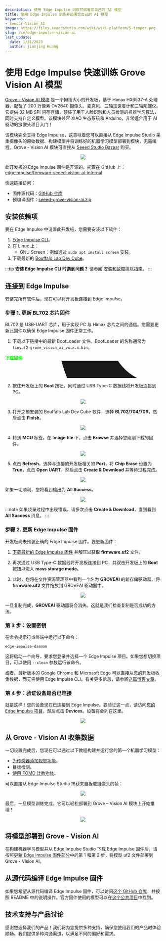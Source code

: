 ```yaml
---
description: 使用 Edge Impulse 训练并部署您自己的 AI 模型
title: 使用 Edge Impulse 训练并部署您自己的 AI 模型
keywords:
- Sensor Vision_AI
image: https://files.seeedstudio.com/wiki/wiki-platform/S-tempor.png
slug: /cn/edge-impulse-vision-ai
last_update:
  date: 1/31/2023
  author: jianjing Huang
---
```



# 使用 Edge Impulse 快速训练 Grove Vision AI 模型

[Grove - Vision AI 模块](https://wiki.seeedstudio.com/cn/Grove-Vision-AI-Module) 是一个拇指大小的开发板，基于 Himax HX6537-A 处理器，配备了 200 万像素 OV2640 摄像头、麦克风、三轴加速度计和三轴陀螺仪。它提供 32 MB SPI 闪存存储，预装了用于人脸识别和人员检测的机器学习算法，同时支持自定义模型。该模块兼容 XIAO 生态系统和 Arduino，非常适合用于 AI 驱动的摄像头项目入门！

该模块完全支持 Edge Impulse，这意味着您可以直接从 Edge Impulse Studio 采集摄像头的原始数据、构建模型并将训练好的机器学习模型部署到模块，无需编程。Grove - Vision AI 模块可直接从 [Seeed Studio Bazaar](https://www.seeedstudio.com/Grove-Vision-AI-Module-p-5457.html) 购买。

<div align="center"><img width ={400} src="https://files.seeedstudio.com/wiki/edge-impulse-visionai/1.jpg"/></div>

此开发板的 Edge Impulse 固件是开源的，托管在 GitHub 上：[edgeimpulse/firmware-seeed-vision-ai-internal](https://github.com/edgeimpulse/firmware-seeed-vision-ai-internal/tree/edge-impulse-firmware)

快速链接访问：

- 固件源代码：[GitHub 仓库](https://github.com/edgeimpulse/firmware-seeed-grove-vision-ai)
- 预编译固件：[seeed-grove-vision-ai.zip](https://cdn.edgeimpulse.com/firmware/seeed-grove-vision-ai.zip)

## 安装依赖项

要在 Edge Impulse 中设置此开发板，您需要安装以下软件：

1. [Edge Impulse CLI](https://docs.edgeimpulse.com/docs/edge-impulse-cli/cli-installation)。
2. 在 Linux 上：
   - GNU Screen：例如通过 `sudo apt install screen` 安装。
3. 下载最新的 [Bouffalo Lab Dev Cube](https://dev.bouffalolab.com/download)。

:::tip
**安装 Edge Impulse CLI 时遇到问题？**
请参阅 [安装和故障排除指南](https://docs.edgeimpulse.com/docs/edge-impulse-cli/cli-installation)。
:::

## 连接到 Edge Impulse

安装完所有软件后，现在可以将开发板连接到 Edge Impulse。

### 步骤 1. 更新 BL702 芯片固件

BL702 是 USB-UART 芯片，用于实现 PC 与 Himax 芯片之间的通信。您需要更新此固件以确保 Edge Impulse 固件正常工作。

1. 下载以下链接中的最新 BootLoader 文件。BootLoader 的名称通常为 `tinyuf2-grove_vision_ai_vx.x.x.bin`。

<div class="github_container" style={{textAlign: 'center'}}>
    <a class="github_item" href="https://github.com/Seeed-Studio/Seeed_Arduino_GroveAI/releases">
    <strong><span><font color={'FFFFFF'} size={"4"}> 下载固件</font></span></strong> <svg aria-hidden="true" focusable="false" role="img" className="mr-2" viewBox="-3 10 9 1" width={16} height={16} fill="currentColor" style={{textAlign: 'center', display: 'inline-block', userSelect: 'none', verticalAlign: 'text-bottom', overflow: 'visible'}}><path d="M8 0c4.42 0 8 3.58 8 8a8.013 8.013 0 0 1-5.45 7.59c-.4.08-.55-.17-.55-.38 0-.27.01-1.13.01-2.2 0-.75-.25-1.23-.54-1.48 1.78-.2 3.65-.88 3.65-3.95 0-.88-.31-1.59-.82-2.15.08-.2.36-1.02-.08-2.12 0 0-.67-.22-2.2.82-.64-.18-1.32-.27-2-.27-.68 0-1.36.09-2 .27-1.53-1.03-2.2-.82-2.2-.82-.44 1.1-.16 1.92-.08 2.12-.51.56-.82 1.28-.82 2.15 0 3.06 1.86 3.75 3.64 3.95-.23.2-.44.55-.51 1.07-.46.21-1.61.55-2.33-.66-.15-.24-.6-.83-1.23-.82-.67.01-.27.38.01.53.34.19.73.9.82 1.13.16.45.68 1.31 2.69.94 0 .67.01 1.3.01 1.49 0 .21-.15.45-.55.38A7.995 7.995 0 0 1 0 8c0-4.42 3.58-8 8-8Z" /></svg>
    </a>
</div>

2. 按住开发板上的 **Boot** 按钮，同时通过 USB Type-C 数据线将开发板连接到 PC。

<div align="center"><img width={600} src="https://files.seeedstudio.com/wiki/edge-impulse-visionai/2.jpg" /></div>

3. 打开之前安装的 Bouffalo Lab Dev Cube 软件，选择 **BL702/704/706**，然后点击 **Finish**。

<div align="center"><img width={300} src="https://files.seeedstudio.com/wiki/edge-impulse-visionai/3.png" /></div>

4. 转到 **MCU** 标签。在 **Image file** 下，点击 **Browse** 并选择您刚刚下载的固件。

<div align="center"><img width={700} src="https://files.seeedstudio.com/wiki/edge-impulse-visionai/4.png" /></div>

5. 点击 **Refresh**，选择与连接的开发板相关的 **Port**，将 **Chip Erase** 设置为 **True**，点击 **Open UART**，然后点击 **Create & Download** 并等待过程完成。

<div align="center"><img width ={200} src="https://files.seeedstudio.com/wiki/edge-impulse-visionai/5.png"/></div>

如果一切顺利，您将看到输出为 **All Success**。

<div align="center"><img width ={700} src="https://files.seeedstudio.com/wiki/edge-impulse-visionai/6.png"/></div>

:::note
如果烧录过程中出现错误，请多次点击 **Create & Download**，直到看到 **All Success** 消息。
:::

### 步骤 2. 更新 Edge Impulse 固件

开发板尚未预装正确的 Edge Impulse 固件。要更新固件：

1. [下载最新的 Edge Impulse 固件](https://cdn.edgeimpulse.com/firmware/seeed-grove-vision-ai.zip) 并解压以获取 **firmware.uf2** 文件。

2. 再次通过 USB Type-C 数据线将开发板连接到 PC，并双击开发板上的 **Boot** 按钮以进入 **mass storage mode**。

3. 此时，您将在文件资源管理器中看到一个名为 **GROVEAI** 的新存储驱动器。将 **firmware.uf2** 文件拖放到 GROVEAI 驱动器中。

<div align="center"><img width ={200} src="https://files.seeedstudio.com/wiki/edge-impulse-visionai/7.jpg"/></div>

一旦复制完成，**GROVEAI** 驱动器将会消失。这就是我们检查复制是否成功的方法。

### 第 3 步：设置密钥

在命令提示符或终端中运行以下命令：

```
edge-impulse-daemon
```

这将启动一个向导，要求您登录并选择一个 Edge Impulse 项目。如果您想切换项目，可以使用 `--clean` 参数运行该命令。

或者，最新版本的 Google Chrome 和 Microsoft Edge 可以直接从您的开发板收集数据，而无需使用 Edge Impulse CLI。有关更多信息，请参阅[这篇博客文章](https://www.edgeimpulse.com/blog/collect-sensor-data-straight-from-your-web-browser)。

### 第 4 步：验证设备是否已连接

就是这样！您的设备现在已连接到 Edge Impulse。要验证这一点，请访问[您的 Edge Impulse 项目](https://studio.edgeimpulse.com/studio/select-project?autoredirect=1)，然后点击 **Devices**。设备将会列在这里。

<div align="center"><img width ={700} src="https://files.seeedstudio.com/wiki/edge-impulse-visionai/8.png"/></div>

## 从 Grove - Vision AI 收集数据

一切设置完成后，您现在可以通过以下教程构建并运行您的第一个机器学习模型：

- [为传感器添加视觉功能](https://docs.edgeimpulse.com/docs/tutorials/image-classification)。
- [目标检测](https://docs.edgeimpulse.com/docs/tutorials/object-detection)。
- [使用 FOMO 计数物体](https://docs.edgeimpulse.com/docs/tutorials/detect-objects-using-fomo)。

可以直接从 Edge Impulse Studio 捕获来自板载摄像头的帧：

<div align="center"><img width ={700} src="https://files.seeedstudio.com/wiki/edge-impulse-visionai/9.png"/></div>

最后，一旦模型训练完成，它可以轻松部署到 Grove – Vision AI 模块上开始推理！

<div align="center"><img width ={700} src="https://files.seeedstudio.com/wiki/edge-impulse-visionai/10.png"/></div>

## 将模型部署到 Grove - Vision AI

在构建机器学习模型并从 Edge Impulse Studio 下载 Edge Impulse 固件后，请按照[更新 Edge Impulse 固件部分](https://docs.edgeimpulse.com/docs/development-platforms/officially-supported-mcu-targets/seeed-grove-vision-ai#2.-update-edge-impulse-firmware)中的第 1 和第 2 步，将模型 uf2 文件部署到 Grove - Vision AI。

## 从源代码编译 Edge Impulse 固件

如果您希望从源代码编译 Edge Impulse 固件，可以访问[这个 GitHub 仓库](https://github.com/edgeimpulse/firmware-seeed-grove-vision-ai)，并按照 README 中的说明操作。官方固件使用的模型可以在[这个公共项目](https://studio.edgeimpulse.com/public/87291/latest)中找到。

## 技术支持与产品讨论

感谢您选择我们的产品！我们将为您提供多种支持，确保您使用我们的产品时体验顺畅。我们提供多种沟通渠道，以满足不同的偏好和需求。

<div class="button_tech_support_container">
<a href="https://forum.seeedstudio.com/" class="button_forum"></a> 
<a href="https://www.seeedstudio.com/contacts" class="button_email"></a>
</div>

<div class="button_tech_support_container">
<a href="https://discord.gg/eWkprNDMU7" class="button_discord"></a> 
<a href="https://github.com/Seeed-Studio/wiki-documents/discussions/69" class="button_discussion"></a>
</div>